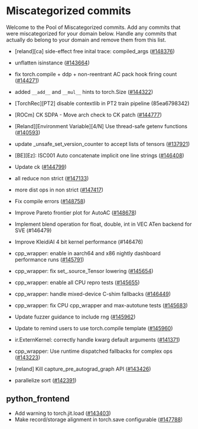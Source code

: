 # Miscategorized commits

Welcome to the Pool of Miscategorized commits.
Add any commits that were miscategorized for your domain below.
Handle any commits that actually do belong to your domain and remove them from this list.


- [reland][ca] side-effect free inital trace: compiled_args ([#148376](https://github.com/pytorch/pytorch/pull/148376))
- unflatten isinstance ([#143664](https://github.com/pytorch/pytorch/pull/143664))
- fix torch.compile + ddp + non-reentrant AC pack hook firing count ([#144271](https://github.com/pytorch/pytorch/pull/144271))
- added `__add__` and `__mul__` hints to torch.Size ([#144322](https://github.com/pytorch/pytorch/pull/144322))
- [TorchRec][PT2] disable contextlib in PT2 train pipeline (85ea6798342)
- [ROCm] CK SDPA - Move arch check to CK patch ([#144777](https://github.com/pytorch/pytorch/pull/144777))
- [Reland][Environment Variable][4/N] Use thread-safe getenv functions ([#140593](https://github.com/pytorch/pytorch/pull/140593))

- update _unsafe_set_version_counter to accept lists of tensors ([#137921](https://github.com/pytorch/pytorch/pull/137921))
- [BE][Ez]: ISC001 Auto concatenate implicit one line strings ([#146408](https://github.com/pytorch/pytorch/pull/146408))
- Update ck ([#144799](https://github.com/pytorch/pytorch/pull/144799))
- all reduce non strict ([#147133](https://github.com/pytorch/pytorch/pull/147133))
- more dist ops in non strict ([#147417](https://github.com/pytorch/pytorch/pull/147417))
- Fix compile errors ([#148758](https://github.com/pytorch/pytorch/pull/148758))

- Improve Pareto frontier plot for AutoAC ([#148678](https://github.com/pytorch/pytorch/pull/148678))

- Implement blend operation for float, double, int in VEC ATen backend for SVE (#146479)

- Improve KleidiAI 4 bit kernel performance (#146476)

- cpp_wrapper: enable in aarch64 and x86 nightly dashboard performance runs ([#145791](https://github.com/pytorch/pytorch/pull/145791))
- cpp_wrapper: fix set_.source_Tensor lowering ([#145654](https://github.com/pytorch/pytorch/pull/145654))
- cpp_wrapper: enable all CPU repro tests ([#145655](https://github.com/pytorch/pytorch/pull/145655))
- cpp_wrapper: handle mixed-device C-shim fallbacks ([#146449](https://github.com/pytorch/pytorch/pull/146449))
- cpp_wrapper: fix CPU cpp_wrapper and max-autotune tests ([#145683](https://github.com/pytorch/pytorch/pull/145683))
- Update fuzzer guidance to include rng ([#145962](https://github.com/pytorch/pytorch/pull/145962))
- Update to remind users to use torch.compile template ([#145960](https://github.com/pytorch/pytorch/pull/145960))
- ir.ExternKernel: correctly handle kwarg default arguments ([#141371](https://github.com/pytorch/pytorch/pull/141371))
- cpp_wrapper: Use runtime dispatched fallbacks for complex ops ([#143223](https://github.com/pytorch/pytorch/pull/143223))
- [reland] Kill capture_pre_autograd_graph API ([#143426](https://github.com/pytorch/pytorch/pull/143426))
- parallelize sort ([#142391](https://github.com/pytorch/pytorch/pull/142391))

## python_frontend
- Add warning to torch.jit.load ([#143403](https://github.com/pytorch/pytorch/pull/143403))
- Make record/storage alignment in torch.save configurable ([#147788](https://github.com/pytorch/pytorch/pull/147788))
